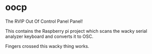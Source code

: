 oocp
====

The RVIP Out Of Control Panel Panel!

This contains the Raspberry pi project which scans the wacky serial
analyzer keyboard and converts it to OSC.

Fingers crossed this wacky thing works.

